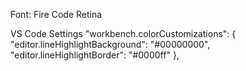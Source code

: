 Font: Fire Code Retina

VS Code Settings
    "workbench.colorCustomizations": {
        "editor.lineHighlightBackground": "#00000000",
        "editor.lineHighlightBorder": "#0000ff"
    },